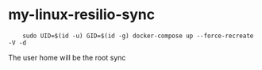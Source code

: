 # my-linux-resilio-sync

```
    sudo UID=$(id -u) GID=$(id -g) docker-compose up --force-recreate -V -d
```

The user home will be the root sync
